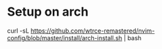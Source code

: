 # Setup on arch
curl -sL https://github.com/wtrce-remastered/nvim-config/blob/master/install/arch-install.sh | bash
